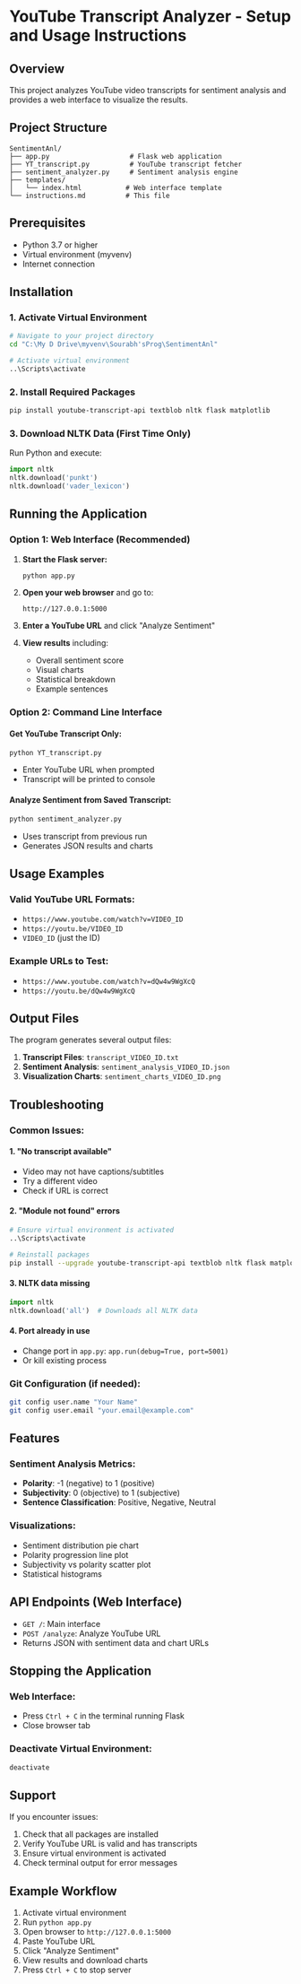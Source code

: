 # YouTube Transcript Analyzer - Setup and Usage Instructions

## Overview
This project analyzes YouTube video transcripts for sentiment analysis and provides a web interface to visualize the results.

## Project Structure
```
SentimentAnl/
├── app.py                    # Flask web application
├── YT_transcript.py          # YouTube transcript fetcher
├── sentiment_analyzer.py     # Sentiment analysis engine
├── templates/
│   └── index.html           # Web interface template
└── instructions.md          # This file
```

## Prerequisites
- Python 3.7 or higher
- Virtual environment (myvenv)
- Internet connection

## Installation

### 1. Activate Virtual Environment
```bash
# Navigate to your project directory
cd "C:\My D Drive\myvenv\Sourabh'sProg\SentimentAnl"

# Activate virtual environment
..\Scripts\activate
```

### 2. Install Required Packages
```bash
pip install youtube-transcript-api textblob nltk flask matplotlib
```

### 3. Download NLTK Data (First Time Only)
Run Python and execute:
```python
import nltk
nltk.download('punkt')
nltk.download('vader_lexicon')
```

## Running the Application

### Option 1: Web Interface (Recommended)
1. **Start the Flask server:**
   ```bash
   python app.py
   ```

2. **Open your web browser** and go to:
   ```
   http://127.0.0.1:5000
   ```

3. **Enter a YouTube URL** and click "Analyze Sentiment"

4. **View results** including:
   - Overall sentiment score
   - Visual charts
   - Statistical breakdown
   - Example sentences

### Option 2: Command Line Interface

#### Get YouTube Transcript Only:
```bash
python YT_transcript.py
```
- Enter YouTube URL when prompted
- Transcript will be printed to console

#### Analyze Sentiment from Saved Transcript:
```bash
python sentiment_analyzer.py
```
- Uses transcript from previous run
- Generates JSON results and charts

## Usage Examples

### Valid YouTube URL Formats:
- `https://www.youtube.com/watch?v=VIDEO_ID`
- `https://youtu.be/VIDEO_ID`
- `VIDEO_ID` (just the ID)

### Example URLs to Test:
- `https://www.youtube.com/watch?v=dQw4w9WgXcQ`
- `https://youtu.be/dQw4w9WgXcQ`

## Output Files
The program generates several output files:

1. **Transcript Files**: `transcript_VIDEO_ID.txt`
2. **Sentiment Analysis**: `sentiment_analysis_VIDEO_ID.json`
3. **Visualization Charts**: `sentiment_charts_VIDEO_ID.png`

## Troubleshooting

### Common Issues:

#### 1. "No transcript available"
- Video may not have captions/subtitles
- Try a different video
- Check if URL is correct

#### 2. "Module not found" errors
```bash
# Ensure virtual environment is activated
..\Scripts\activate

# Reinstall packages
pip install --upgrade youtube-transcript-api textblob nltk flask matplotlib
```

#### 3. NLTK data missing
```python
import nltk
nltk.download('all')  # Downloads all NLTK data
```

#### 4. Port already in use
- Change port in `app.py`: `app.run(debug=True, port=5001)`
- Or kill existing process

### Git Configuration (if needed):
```bash
git config user.name "Your Name"
git config user.email "your.email@example.com"
```

## Features

### Sentiment Analysis Metrics:
- **Polarity**: -1 (negative) to 1 (positive)
- **Subjectivity**: 0 (objective) to 1 (subjective)
- **Sentence Classification**: Positive, Negative, Neutral

### Visualizations:
- Sentiment distribution pie chart
- Polarity progression line plot
- Subjectivity vs polarity scatter plot
- Statistical histograms

## API Endpoints (Web Interface)

- `GET /`: Main interface
- `POST /analyze`: Analyze YouTube URL
- Returns JSON with sentiment data and chart URLs

## Stopping the Application

### Web Interface:
- Press `Ctrl + C` in the terminal running Flask
- Close browser tab

### Deactivate Virtual Environment:
```bash
deactivate
```

## Support
If you encounter issues:
1. Check that all packages are installed
2. Verify YouTube URL is valid and has transcripts
3. Ensure virtual environment is activated
4. Check terminal output for error messages

## Example Workflow
1. Activate virtual environment
2. Run `python app.py`
3. Open browser to `http://127.0.0.1:5000`
4. Paste YouTube URL
5. Click "Analyze Sentiment"
6. View results and download charts
7. Press `Ctrl + C` to stop server